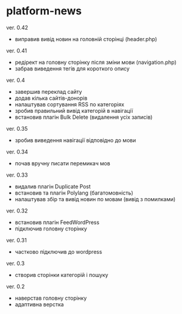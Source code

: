 # platform-news

ver. 0.42
  - виправив вивід новин на головній сторінці (header.php)

ver. 0.41
  - редірект на головну сторінку після зміни мови (navigation.php)
  - забрав виведення тегів для короткого опису

ver. 0.4
  - завершив переклад сайту
  - додав кілька сайтів-донорів
  - налаштував сортування RSS по категоріях
  - зробив правильний вивід категорій в навігації
  - встановив плагін Bulk Delete (видалення усіх записів)

ver. 0.35
  - зробив виведення навігації відповідно до мови

ver. 0.34
  - почав вручну писати перемикач мов

ver. 0.33
  - видалив плагін Duplicate Post
  - встановив та плагін Polylang (багатомовність)
  - налаштував збір та вивід новин по мовам (вивід з помилками)

ver. 0.32
  - встановив плагін FeedWordPress
  - підключив головну сторінку

ver. 0.31
  - частково підключив до wordpress

ver. 0.3
  - створив сторінки категорій і пошуку
  
ver. 0.2
  - наверстав головну сторінку
  - адаптивна верстка
  